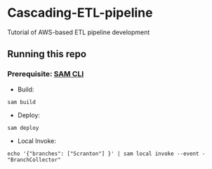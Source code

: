 # Cascading-ETL-pipeline
Tutorial of AWS-based ETL pipeline development

## Running this repo
### Prerequisite: [SAM CLI](https://docs.aws.amazon.com/serverless-application-model/latest/developerguide/install-sam-cli.html)

- Build:
```
sam build
```
- Deploy:
```
sam deploy
```
- Local Invoke:
```
echo '{"branches": ["Scranton"] }' | sam local invoke --event - "BranchCollector"
```
